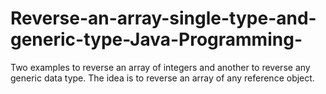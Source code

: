 # Reverse-an-array-single-type-and-generic-type-Java-Programming-
Two examples to reverse an array of integers and another to reverse any generic data type. The idea is to reverse an array of any reference object.
